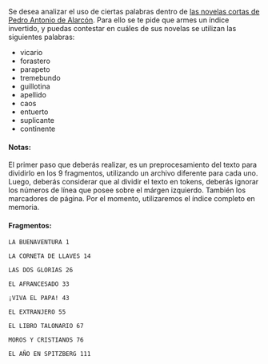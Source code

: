 Se desea analizar el uso de ciertas palabras dentro de [las novelas cortas de Pedro Antonio de Alarcón](http://www.gutenberg.org/cache/epub/15532/pg15532.txt).
Para ello se te pide que armes un índice invertido, y puedas contestar en cuáles de sus novelas se utilizan las siguientes palabras:

* vicario
* forastero
* parapeto
* tremebundo
* guillotina
* apellido
* caos
* entuerto
* suplicante
* continente

#### __Notas__:
El primer paso que deberás realizar, es un preprocesamiento del texto para dividirlo en los 9 fragmentos, utilizando un archivo diferente para cada uno.
Luego, deberás considerar que al dividir el texto en tokens, deberás ignorar los números de línea que posee sobre el márgen izquierdo. También los marcadores de página.
Por el momento, utilizaremos el índice completo en memoria.

#### __Fragmentos__:


```
LA BUENAVENTURA 1

LA CORNETA DE LLAVES 14

LAS DOS GLORIAS 26

EL AFRANCESADO 33

¡VIVA EL PAPA! 43

EL EXTRANJERO 55

EL LIBRO TALONARIO 67

MOROS Y CRISTIANOS 76

EL AÑO EN SPITZBERG 111

```